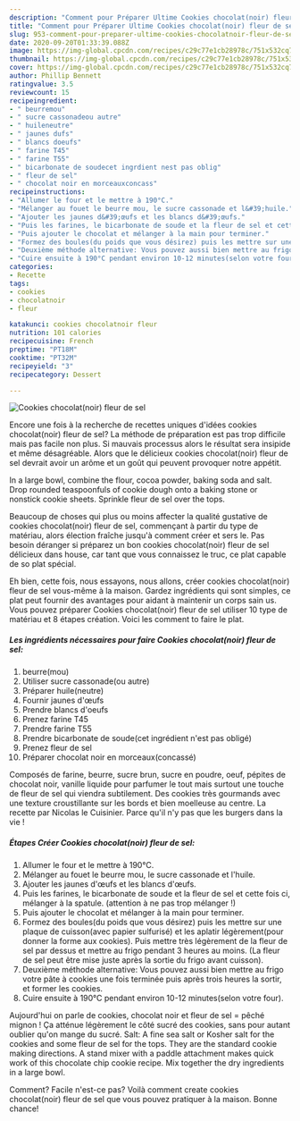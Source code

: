 ```yaml
---
description: "Comment pour Préparer Ultime Cookies chocolat(noir) fleur de sel"
title: "Comment pour Préparer Ultime Cookies chocolat(noir) fleur de sel"
slug: 953-comment-pour-preparer-ultime-cookies-chocolatnoir-fleur-de-sel
date: 2020-09-20T01:33:39.088Z
image: https://img-global.cpcdn.com/recipes/c29c77e1cb28978c/751x532cq70/cookies-chocolatnoir-fleur-de-sel-photo-principale-de-la-recette.jpg
thumbnail: https://img-global.cpcdn.com/recipes/c29c77e1cb28978c/751x532cq70/cookies-chocolatnoir-fleur-de-sel-photo-principale-de-la-recette.jpg
cover: https://img-global.cpcdn.com/recipes/c29c77e1cb28978c/751x532cq70/cookies-chocolatnoir-fleur-de-sel-photo-principale-de-la-recette.jpg
author: Phillip Bennett
ratingvalue: 3.5
reviewcount: 15
recipeingredient:
- " beurremou"
- " sucre cassonadeou autre"
- " huileneutre"
- " jaunes dufs"
- " blancs doeufs"
- " farine T45"
- " farine T55"
- " bicarbonate de soudecet ingrdient nest pas oblig"
- " fleur de sel"
- " chocolat noir en morceauxconcass"
recipeinstructions:
- "Allumer le four et le mettre à 190°C."
- "Mélanger au fouet le beurre mou, le sucre cassonade et l&#39;huile."
- "Ajouter les jaunes d&#39;œufs et les blancs d&#39;œufs."
- "Puis les farines, le bicarbonate de soude et la fleur de sel et cette fois ci, mélanger à la spatule. (attention à ne pas trop mélanger !)"
- "Puis ajouter le chocolat et mélanger à la main pour terminer."
- "Formez des boules(du poids que vous désirez) puis les mettre sur une plaque de cuisson(avec papier sulfurisé) et les aplatir légèrement(pour donner la forme aux cookies). Puis mettre très légèrement de la fleur de sel par dessus et mettre au frigo pendant 3 heures au moins. (La fleur de sel peut être mise juste après la sortie du frigo avant cuisson)."
- "Deuxième méthode alternative: Vous pouvez aussi bien mettre au frigo votre pâte à cookies une fois terminée puis après trois heures la sortir, et former les cookies."
- "Cuire ensuite à 190°C pendant environ 10-12 minutes(selon votre four)."
categories:
- Recette
tags:
- cookies
- chocolatnoir
- fleur

katakunci: cookies chocolatnoir fleur 
nutrition: 101 calories
recipecuisine: French
preptime: "PT18M"
cooktime: "PT32M"
recipeyield: "3"
recipecategory: Dessert

---
```



![Cookies chocolat(noir) fleur de sel](https://img-global.cpcdn.com/recipes/c29c77e1cb28978c/751x532cq70/cookies-chocolatnoir-fleur-de-sel-photo-principale-de-la-recette.jpg)

Encore une fois à la recherche de recettes uniques d'idées cookies chocolat(noir) fleur de sel? La méthode de préparation est pas trop difficile mais pas facile non plus. Si mauvais processus alors le résultat sera insipide et même désagréable. Alors que le délicieux cookies chocolat(noir) fleur de sel devrait avoir un arôme et un goût qui peuvent provoquer notre appétit.

In a large bowl, combine the flour, cocoa powder, baking soda and salt. Drop rounded teaspoonfuls of cookie dough onto a baking stone or nonstick cookie sheets. Sprinkle fleur de sel over the tops.

Beaucoup de choses qui plus ou moins affecter la qualité gustative de cookies chocolat(noir) fleur de sel, commençant à partir du type de matériau, alors élection fraîche jusqu'à comment créer et sers le. Pas besoin déranger si préparez un bon cookies chocolat(noir) fleur de sel délicieux dans house, car tant que vous connaissez le truc, ce plat capable de so plat spécial.


Eh bien, cette fois, nous essayons, nous allons, créer cookies chocolat(noir) fleur de sel vous-même à la maison. Gardez ingrédients qui sont simples, ce plat peut fournir des avantages pour aidant à maintenir un corps sain us. Vous pouvez préparer Cookies chocolat(noir) fleur de sel utiliser 10 type de matériau et 8 étapes création. Voici les comment to faire le plat.

<!--inarticleads1-->

##### Les ingrédients nécessaires pour faire Cookies chocolat(noir) fleur de sel:

1.   beurre(mou)
1. Utiliser  sucre cassonade(ou autre)
1. Préparer  huile(neutre)
1. Fournir  jaunes d&#39;œufs
1. Prendre  blancs d&#39;oeufs
1. Prenez  farine T45
1. Prendre  farine T55
1. Prendre  bicarbonate de soude(cet ingrédient n&#39;est pas obligé)
1. Prenez  fleur de sel
1. Préparer  chocolat noir en morceaux(concassé)


Composés de farine, beurre, sucre brun, sucre en poudre, oeuf, pépites de chocolat noir, vanille liquide pour parfumer le tout mais surtout une touche de fleur de sel qui viendra subtilement. Des cookies très gourmands avec une texture croustillante sur les bords et bien moelleuse au centre. La recette par Nicolas le Cuisinier. Parce qu&#39;il n&#39;y pas que les burgers dans la vie ! 

<!--inarticleads2-->

##### Étapes Créer Cookies chocolat(noir) fleur de sel:

1. Allumer le four et le mettre à 190°C.
1. Mélanger au fouet le beurre mou, le sucre cassonade et l&#39;huile.
1. Ajouter les jaunes d&#39;œufs et les blancs d&#39;œufs.
1. Puis les farines, le bicarbonate de soude et la fleur de sel et cette fois ci, mélanger à la spatule. (attention à ne pas trop mélanger !)
1. Puis ajouter le chocolat et mélanger à la main pour terminer.
1. Formez des boules(du poids que vous désirez) puis les mettre sur une plaque de cuisson(avec papier sulfurisé) et les aplatir légèrement(pour donner la forme aux cookies). Puis mettre très légèrement de la fleur de sel par dessus et mettre au frigo pendant 3 heures au moins. (La fleur de sel peut être mise juste après la sortie du frigo avant cuisson).
1. Deuxième méthode alternative: Vous pouvez aussi bien mettre au frigo votre pâte à cookies une fois terminée puis après trois heures la sortir, et former les cookies.
1. Cuire ensuite à 190°C pendant environ 10-12 minutes(selon votre four).


Aujourd&#39;hui on parle de cookies, chocolat noir et fleur de sel = pêché mignon ! Ça atténue légèrement le côté sucré des cookies, sans pour autant oublier qu&#39;on mange du sucré. Salt: A fine sea salt or Kosher salt for the cookies and some fleur de sel for the tops. They are the standard cookie making directions. A stand mixer with a paddle attachment makes quick work of this chocolate chip cookie recipe. Mix together the dry ingredients in a large bowl. 


Comment? Facile n'est-ce pas? Voilà comment create cookies chocolat(noir) fleur de sel que vous pouvez pratiquer à la maison. Bonne chance!
